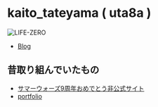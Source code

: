 # kaito\_tateyama ( uta8a )

![LIFE-ZERO](https://img.shields.io/badge/LIFE-ZERO-blue)

- [Blog](https://www.blog.uta8a.net/posts/)

## 昔取り組んでいたもの
- [サマーウォーズ9周年おめでとう非公式サイト](https://github.com/uta8a/summer_wars_9th_anniversary)
- [portfolio](https://github.com/uta8a/portfolio)

